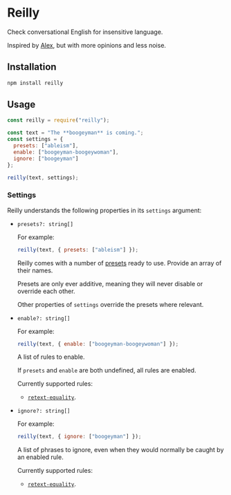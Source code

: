 # Reilly

Check conversational English for insensitive language.

Inspired by [Alex](https://alexjs.com/), but with more opinions and less noise.

## Installation

```sh
npm install reilly
```

## Usage

```js
const reilly = require("reilly");

const text = "The **boogeyman** is coming.";
const settings = {
  presets: ["ableism"],
  enable: ["boogeyman-boogeywoman"],
  ignore: ["boogeyman"]
};

reilly(text, settings);
```

### Settings

Reilly understands the following properties in its `settings` argument:

- `presets?: string[]`

  For example:

  ```js
  reilly(text, { presets: ["ableism"] });
  ```

  Reilly comes with a number of [presets](src/presets/) ready to use. Provide an
  array of their names.

  Presets are only ever additive, meaning they will never disable or override
  each other.

  Other properties of `settings` override the presets where relevant.

- `enable?: string[]`

  For example:

  ```js
  reilly(text, { enable: ["boogeyman-boogeywoman"] });
  ```

  A list of rules to enable.

  If `presets` and `enable` are both undefined, all rules are enabled.

  Currently supported rules:

  - [`retext-equality`](https://github.com/retextjs/retext-equality/blob/master/rules.md).

- `ignore?: string[]`

  For example:

  ```js
  reilly(text, { ignore: ["boogeyman"] });
  ```

  A list of phrases to ignore, even when they would normally be caught by an
  enabled rule.

  Currently supported rules:

  - [`retext-equality`](https://github.com/retextjs/retext-equality/blob/master/rules.md).
